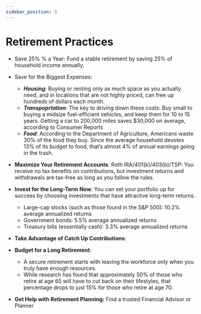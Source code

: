 ```yaml
---
sidebar_position: 5
---
```


# Retirement Practices

- Save 25% % a Year: Fund a stable retirement by saving 25% of household income annually.
- Save for the Biggest Expenses:
  - **_Housing_**: Buying or renting only as much space as you actually need, and in locations that are not highly priced, can free up hundreds of dollars each month.
  - **_Transpoprtation_**: The key to driving down these costs: Buy small to buying a midsize fuel-efficient vehicles, and keep them for 10 to 15 years. Getting a car to 200,000 miles saves $30,000 on average, according to Consumer Reports
  - **_Food_**: According to the Department of Agriculture, Americans waste 30% of the food they buy. Since the average household devotes 13% of its budget to food, that’s almost 4% of annual earnings going in the trash.
- **Maximize Your Retirement Accounts**: Roth IRA/401(k)/403(b)/TSP: You receive no tax benefits on contributions, but investment returns and withdrawals are tax-free as long as you follow the rules.

- **Invest for the Long-Term Now**: You can set your portfolio up for success by choosing investments that have attractive long-term returns.

  - Large-cap stocks (such as those found in the S&P 500): 10.2% average annualized returns
  - Government bonds: 5.5% average annualized returns
  - Treasury bills (essentially cash): 3.3% average annualized returns

- **Take Advantage of Catch Up Contributions**:

- **Budget for a Long Retirement**:
  - A secure retirement starts with leaving the workforce only when you truly have enough resources.
  - While research has found that approximately 50% of those who retire at age 65 will have to cut back on their lifestyles, that percentage drops to just 15% for those who retire at age 70.
- **Get Help with Retirement Planning:** Find a trusted Financial Advisor or Planner
